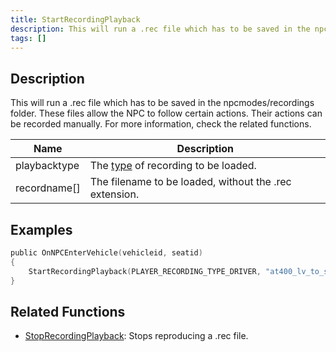 ```yaml
---
title: StartRecordingPlayback
description: This will run a .rec file which has to be saved in the npcmodes/recordings folder. These files allow the NPC to follow certain actions. Their actions can be recorded manually. For more information, check the related functions.
tags: []
---
```


## Description

This will run a .rec file which has to be saved in the npcmodes/recordings folder. These files allow the NPC to follow certain actions. Their actions can be recorded manually. For more information, check the related functions.

| Name         | Description                                                     |
| ------------ | --------------------------------------------------------------- |
| playbacktype | The [type](../resources/recordtypes) of recording to be loaded. |
| recordname[] | The filename to be loaded, without the .rec extension.          |

## Examples

```c
public OnNPCEnterVehicle(vehicleid, seatid)
{
    StartRecordingPlayback(PLAYER_RECORDING_TYPE_DRIVER, "at400_lv_to_sf_x1");
}
```

## Related Functions

- [StopRecordingPlayback](../functions/StopRecordingPlayback): Stops reproducing a .rec file.
